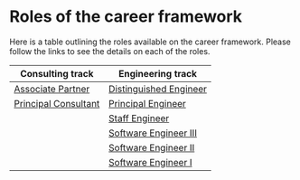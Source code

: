 # Roles of the career framework

Here is a table outlining the roles available on the career framework. Please
follow the links to see the details on each of the roles.

| Consulting track | Engineering track |
| ------------- | ------------ |
| [Associate Partner][1]  | [Distinguished Engineer][2] |
| [Principal Consultant][3] | [Principal Engineer][4] |
| | [Staff Engineer][5] |
| | [Software Engineer III][6] |
| | [Software Engineer II][7] |
| | [Software Engineer I][8] |

[1]: roles/associate_parter.md
[2]: roles/distinguished_engineer.md
[3]: roles/principal_consultant.md
[4]: roles/principal_engineer.md
[5]: roles/staff_engineer.md
[6]: roles/software_engineer_iii.md
[7]: roles/software_engineer_ii.md
[8]: roles/software_engineer_i.md
